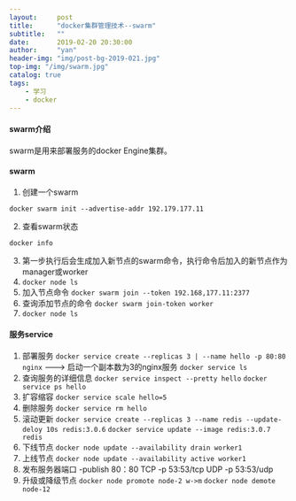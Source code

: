 ```yaml
---
layout:     post
title:      "docker集群管理技术--swarm"
subtitle:   ""
date:       2019-02-20 20:30:00
author:     "yan"
header-img: "img/post-bg-2019-021.jpg"
top-img: "/img/swarm.jpg"
catalog: true
tags:
    - 学习
    - docker
---
```

#### swarm介绍
swarm是用来部署服务的docker Engine集群。
#### swarm
1. 创建一个swarm
```
docker swarm init --advertise-addr 192.179.177.11
```
2. 查看swarm状态
```
docker info
```
3. 第一步执行后会生成加入新节点的swarm命令，执行命令后加入的新节点作为manager或worker
4. `docker node ls`
5. 加入节点命令
`docker swarm join --token 192.168,177.11:2377`
6. 查询添加节点的命令
`docker swarm join-token worker`
7. `docker node ls`

#### 服务service
1. 部署服务
`docker service create --replicas 3 | --name hello -p 80:80 nginx`  ---> 启动一个副本数为3的nginx服务
`docker service ls`
2. 查询服务的详细信息
`docker service inspect --pretty hello`
`docker service ps hello`
3. 扩容缩容
`docker service scale hello=5`
4. 删除服务
`docker service rm hello`
5. 滚动更新
`docker service create --replicas 3 --name redis --update-deloy 10s redis:3.0.6`
`docker service update --image redis:3.0.7 redis`
6. 下线节点
`docker node update --availability drain worker1`
7. 上线节点
`docker node update --availability active worker1`
8. 发布服务器端口
-publish 80：80
TCP -p 53:53/tcp
UDP -p 53:53/udp
9. 升级或降级节点
`docker node promote node-2 w->m`
`docker node demote node-12`
